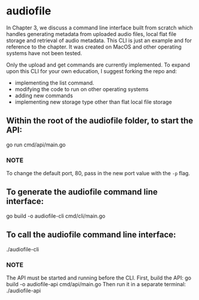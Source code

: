 # audiofile
In Chapter 3, we discuss a command line interface built from scratch which handles generating metadata from uploaded audio files, local flat file storage and retrieval of audio metadata.  This CLI is just an example and for reference to the chapter.  It was created on MacOS and other operating systems have not been tested.

Only the upload and get commands are currently implemented.  To expand upon this CLI for your own education, I suggest forking the repo and:
* implementing the list command.
* modifying the code to run on other operating systems
* adding new commands
* implementing new storage type other than flat local file storage

## Within the root of the audiofile folder, to start the API:
go run cmd/api/main.go
### NOTE
To change the default port, 80, pass in the new port value with the `-p` flag.

## To generate the audiofile command line interface:
go build -o audiofile-cli cmd/cli/main.go

## To call the audiofile command line interface:
./audiofile-cli

### NOTE
The API must be started and running before the CLI.  First, build the API:
go build -o audiofile-api cmd/api/main.go
Then run it in a separate terminal:
./audiofile-api
